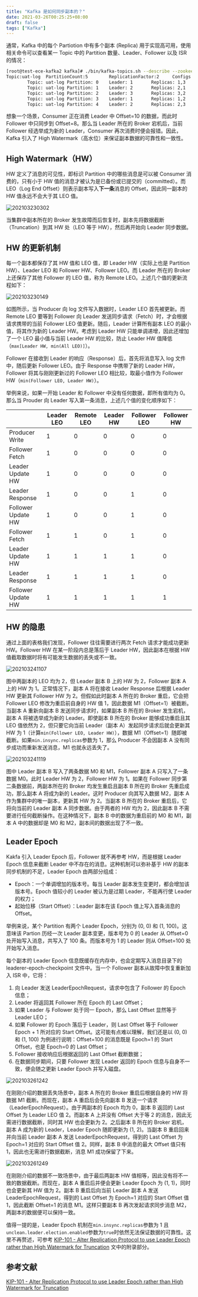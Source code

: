 ```yaml
---
title: "Kafka 是如何同步副本的？"
date: 2021-03-26T00:25:25+08:00
draft: false
tags: ["Kafka"]
---
```


通常，Kafka 中的每个 Partiotion 中有多个副本 (Replica) 用于实现高可用，使用相关命令可以查看某一 Topic 中的 Partition 数量、Leader、Follower 以及 ISR 的情况：

```bash
[root@test-ece-kafka2 kafka]# ./bin/kafka-topics.sh --describe --zookeeper test-zk1:2181 --topic uat-log
Topic:uat-log  PartitionCount:5        ReplicationFactor:2     Configs:
        Topic: uat-log Partition: 0    Leader: 1       Replicas: 1,3   Isr: 3,1
        Topic: uat-log Partition: 1    Leader: 2       Replicas: 2,1   Isr: 2,1
        Topic: uat-log Partition: 2    Leader: 3       Replicas: 3,2   Isr: 2,3
        Topic: uat-log Partition: 3    Leader: 1       Replicas: 1,2   Isr: 2,1
        Topic: uat-log Partition: 4    Leader: 2       Replicas: 2,3   Isr: 2,3
```

想象一个场景，Consumer 正在消费 Leader 中 Offset=10 的数据，而此时 Follower 中只同步到 Offset=8。那么当 Leader 所在的 Broker 宕机后，当前 Follower 经选举成为新的 Leader，Consumer 再次消费时便会报错。因此，Kafka 引入了 High Watermark（高水位）来保证副本数据的可靠性和一致性。

## High Watermark（HW）

HW 定义了消息的可见性，即标识 Partition 中的哪些消息是可以被 Consumer 消费的，只有小于 HW 值的消息才被认为是已备份或已提交的（committed）。而 LEO（Log End Offset）则表示副本写入**下一条**消息的 Offset，因此同一副本的 HW 值永远不会大于其 LEO 值。

![202103230302](https://cdn.jsdelivr.net/gh/koktlzz/ImgBed@master/202103230302.jpeg)

当集群中副本所在的 Broker 发生故障而后恢复时，副本先将数据截断（Truncation）到其 HW 处（LEO 等于 HW），然后再开始向 Leader 同步数据。

## HW 的更新机制

每一个副本都保存了其 HW 值和 LEO 值，即 Leader HW（实际上也是 Partition HW）、Leader LEO 和 Follower HW、Follower LEO。而 Leader 所在的 Broker 上还保存了其他 Follower 的 LEO 值，称为 Remote LEO。上述几个值的更新流程如下：

![202103230149](https://cdn.jsdelivr.net/gh/koktlzz/ImgBed@master/202103230149.jpeg)

如图所示，当 Producer 向 log 文件写入数据时，Leader LEO 首先被更新。而 Remote LEO 要等到 Follower 向 Leader 发送同步请求（Fetch）时，才会根据请求携带的当前 Follower LEO 值更新。随后，Leader 计算所有副本 LEO 的最小值，将其作为新的 Leader HW。考虑到 Leader HW 只能单调递增，因此还增加了一个 LEO 最小值与当前 Leader HW 的比较，防止 Leader HW 值降低（`max[Leader HW, min(All LEO)]`）。

Follower 在接收到 Leader 的响应（Response）后，首先将消息写入 log 文件中，随后更新 Follower LEO。由于 Response 中携带了新的 Leader HW，Follower 将其与刚刚更新过的 Follower LEO 相比较，取最小值作为 Follower HW（`min(Follower LEO, Leader HW)`）。

举例来说，如果一开始 Leader 和 Follower 中没有任何数据，即所有值均为 0。那么当 Prouder 向 Leader 写入第一条消息，上述几个值的变化顺序如下：

|              | Leader LEO    | Remote LEO    | Leader HW    | Follower LEO    | Follower HW    |
| ------------------ | ---------- | ---------- | --------- | ------------ | ----------- |
| Producer Write     | 1          | 0          | 0         | 0            | 0           |
| Follower Fetch     | 1          | 0          | 0         | 0            | 0           |
| Leader Update HW   | 1          | 0          | 0         | 0            | 0           |
| Leader Response    | 1          | 0          | 0         | 1            | 0           |
| Follower Update HW | 1          | 0          | 0         | 1            | 0           |
| Follower Fetch     | 1          | 1          | 0         | 1            | 0           |
| Leader Update HW   | 1          | 1          | 1         | 1            | 0           |
| Leader Response    | 1          | 1          | 1         | 1            | 0           |
| Follower Update HW | 1          | 1          | 1         | 1            | 1           |

## HW 的隐患

通过上面的表格我们发现，Follower 往往需要进行两次 Fetch 请求才能成功更新 HW。Follower HW 在某一阶段内总是落后于 Leader HW，因此副本在根据 HW 值截取数据时将有可能发生数据的丢失或不一致。

![202103241107](https://cdn.jsdelivr.net/gh/koktlzz/ImgBed@master/202103241107.jpeg)

图中两副本的 LEO 均为 2，但 Leader 副本 B 上的 HW 为 2，Follower 副本 A 上的 HW 为 1。正常情况下，副本 A 将在接收 Leader Response 后根据 Leader HW 更新其 Follower HW 为 2。但假如此时副本 A 所在的 Broker 重启，它会把 Follower LEO 修改为重启前自身的 HW 值 1，因此数据 M1（Offset=1）被截断。当副本 A 重新向副本 B 发送同步请求时，如果副本 B 所在的 Broker 发生宕机，副本 A 将被选举成为新的 Leader。即使副本 B 所在的 Broker 能够成功重启且其 LEO 值依然为 2，但只要它向当前 Leader（副本 A）发起同步请求后就会更新其 HW 为 1（计算`min(Follower LEO, Leader HW)`），数据 M1（Offset=1）随即被截断。如果`min.insync.replicas`参数为 1，那么 Producer 不会因副本 A 没有同步成功而重新发送消息，M1 也就永远丢失了。

![202103241119](https://cdn.jsdelivr.net/gh/koktlzz/ImgBed@master/202103241119.jpeg)

图中 Leader 副本 B 写入了两条数据 M0 和 M1，Follower 副本 A 只写入了一条数据 M0。此时 Leader HW 为 2，Follower HW 为 1。如果在 Follower 同步第二条数据前，两副本所在的 Broker 均发生重启且副本 B 所在的 Broker 先重启成功，那么副本 A 将成为新的 Leader。这时 Producer 向其写入数据 M2，副本 A 作为集群中的唯一副本，更新其 HW 为 2。当副本 B 所在的 Broker 重启后，它将向当前的 Leader 副本 A 同步数据。由于两者的 HW 均为 2，因此副本 B 不需要进行任何截断操作。在这种情况下，副本 B 中的数据为重启前的 M0 和 M1，副本 A 中的数据却是 M0 和 M2，副本间的数据出现了不一致。

## Leader Epoch

Kakfa 引入 Leader Epoch 后，Follower 就不再参考 HW，而是根据 Leader Epoch 信息来截断 Leader 中不存在的消息。这种机制可以弥补基于 HW 的副本同步机制的不足，Leader Epoch 由两部分组成：

- Epoch：一个单调增加的版本号。每当 Leader 副本发生变更时，都会增加该版本号。Epoch 值较小的 Leader 被认为是过期 Leader，不能再行使 Leader 的权力；
- 起始位移（Start Offset）：Leader 副本在该 Epoch 值上写入首条消息的 Offset。

举例来说，某个 Partition 有两个 Leader Epoch，分别为 (0, 0) 和 (1, 100)。这意味该 Partion 历经一次 Leader 副本变更，版本号为 0 的 Leader 从 Offset=0 处开始写入消息，共写入了 100 条。而版本号为 1 的 Leader 则从 Offset=100 处开始写入消息。

每个副本的 Leader Epoch 信息既缓存在内存中，也会定期写入消息目录下的 leaderer-epoch-checkpoint 文件中。当一个 Follower 副本从故障中恢复重新加入 ISR 中，它将：

1. 向 Leader 发送 LeaderEpochRequest，请求中包含了 Follower 的 Epoch 信息；
2. Leader 将返回其 Follower 所在 Epoch 的 Last Offset；
3. 如果 Leader 与 Follower 处于同一 Epoch，那么 Last Offset 显然等于 Leader LEO；
4. 如果 Follower 的 Epoch 落后于 Leader，则 Last Offset 等于 Follower Epoch + 1 所对应的 Start Offset。这可能有点难以理解，我们还是以 (0, 0) 和 (1, 100) 为例进行说明：Offset=100 的消息既是 Epoch=1 的 Start Offset，也是 Epoch=0 的 Last Offset；
5. Follower 接收响应后根据返回的 Last Offset 截断数据；
6. 在数据同步期间，只要 Follower 发现 Leader 返回的 Epoch 信息与自身不一致，便会随之更新 Leader Epoch 并写入磁盘。

![202103261242](https://cdn.jsdelivr.net/gh/koktlzz/ImgBed@master/202103261242.jpeg)

在刚刚介绍的数据丢失场景中，副本 A 所在的 Broker 重启后根据自身的 HW 将数据 M1 截断。而现在，副本 A 重启后会先向副本 B 发送一个请求（LeaderEpochRequest）。由于两副本的 Epoch 均为 0，副本 B 返回的 Last Offset 为 Leader LEO 值 2。而副本 A 上并没有 Offset 大于等 2 的消息，因此无需进行数据截断，同时其 HW 也会更新为 2。之后副本 B 所在的 Broker 宕机，副本 A 成为新的 Leader，Leader Epoch 随即更新为 (1, 2)。当副本 B 重启回来并向当前 Leader 副本 A 发送 LeaderEpochRequest，得到的 Last Offset 为 Epoch=1 对应的 Start Offset 值 2。同样，副本 B 中消息的最大 Offset 值只有 1，因此也无需进行数据截断，消息 M1 成功保留了下来。

![202103261249](https://cdn.jsdelivr.net/gh/koktlzz/ImgBed@master/202103261249.jpeg)

在刚刚介绍的数据不一致场景中，由于最后两副本 HW 值相等，因此没有将不一致的数据截断。而现在，副本 A 重启后并便会更新 Leader Epoch 为 (1, 1)，同时也会更新其 HW 值为 2。副本 B 重启后向当前 Leader 副本 A 发送 LeaderEpochRequest，得到的 Last Offset 为 Epoch=1 对应的 Start Offset 值 1，因此截断 Offset=1 的消息 M1。这样只要副本 B 再次发起请求同步消息 M2，两副本的数据便可以保持一致。

值得一提的是，Leader Epoch 机制在`min.insync.replicas`参数为 1 且`unclean.leader.election.enabled`参数为`true`时依然无法保证数据的可靠性。这里不再赘述，可参考 [KIP-101 - Alter Replication Protocol to use Leader Epoch rather than High Watermark for Truncation](https://cwiki.apache.org/confluence/display/KAFKA/KIP-101+-+Alter+Replication+Protocol+to+use+Leader+Epoch+rather+than+High+Watermark+for+Truncation) 文中的附录部分。

## 参考文献

[KIP-101 - Alter Replication Protocol to use Leader Epoch rather than High Watermark for Truncation](https://cwiki.apache.org/confluence/display/KAFKA/KIP-101+-+Alter+Replication+Protocol+to+use+Leader+Epoch+rather+than+High+Watermark+for+Truncation)
